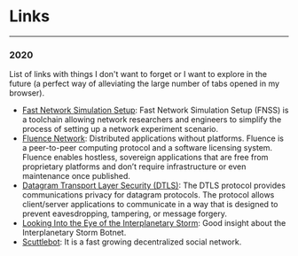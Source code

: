 # Links
------
### 2020
List of links with things I don't want to forget or I want to explore in the future (a perfect way of alleviating the large number of tabs opened in my browser).
* [Fast Network Simulation Setup](https://github.com/fnss/fnss): Fast Network Simulation Setup (FNSS) is a toolchain allowing network researchers and engineers to simplify the process of setting up a network experiment scenario. 
* [Fluence Network](https://fluence.network/): Distributed applications without platforms. Fluence is a peer-to-peer computing protocol and a software licensing system. Fluence enables hostless, sovereign applications that are free from proprietary platforms and don’t require infrastructure or even maintenance once published. 
* [Datagram Transport Layer Security (DTLS)](https://tools.ietf.org/html/rfc6347):  The DTLS protocol provides communications privacy for datagram protocols.  The protocol allows client/server applications to communicate in a way that is designed to prevent eavesdropping, tampering, or message forgery. 
* [Looking Into the Eye of the Interplanetary Storm](https://www.bitdefender.com/files/News/CaseStudies/study/376/Bitdefender-Whitepaper-IPStorm.pdf?clickid=U83WZOxw3xyLTWRwUx0Mo3EAUkExytV5SUS9Sc0&irgwc=1&MPid=10078&cid=aff%7Cc%7CIR): Good insight about the Interplanetary Storm Botnet.
* [Scuttlebot](https://scuttlebutt.nz/): It is a fast growing decentralized social network. 
